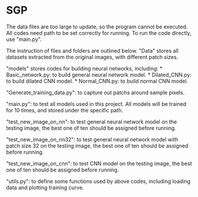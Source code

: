 # SGP

The data files are too large to update, so the program cannot be executed. All codes need path to be set correctly for running.
To run the code directly, use "main.py".

The instruction of files and folders are outlined below.
  "Data" stores all datasets extracted from the original images, with different patch sizes.
  
  "models" stores codes for building neural networks, including:
    * Basic_network.py: to build general neural network model.
    * Dilated_CNN.py: to build dilated CNN model.
    * Normal_CNN.py: to build normal CNN model.
   
  "Generate_training_data.py": to capture out patchs around sample pixels.
  
  "main.py": to test all models used in this project. All models will be trained for 10 times, and stored under the specific path.
  
  "test_new_image_on_nn": to test general neural network model on the testing image, the best one of ten should be assigned before running.
  
  "test_new_image_on_nn32": to test general neural network model with patch size 32 on the testing image, the best one of ten should be assigned before running.
  
  "test_new_image_on_cnn": to test CNN model on the testing image, the best one of ten should be assigned before running.
  
  "utils.py": to define some functions used by above codes, including loading data and plotting training curve.
